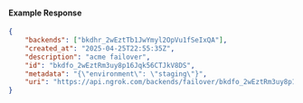 <!-- Code generated for API Clients. DO NOT EDIT. -->

#### Example Response

```json
{
	"backends": ["bkdhr_2wEztTb1JwYmyl2OpVu1fSeIxQA"],
	"created_at": "2025-04-25T22:55:35Z",
	"description": "acme failover",
	"id": "bkdfo_2wEztRm3uy8p16Jqk56CTJkV8DS",
	"metadata": "{\"environment\": \"staging\"}",
	"uri": "https://api.ngrok.com/backends/failover/bkdfo_2wEztRm3uy8p16Jqk56CTJkV8DS"
}
```
